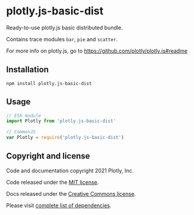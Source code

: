# plotly.js-basic-dist

Ready-to-use plotly.js basic distributed bundle.

Contains trace modules `bar`, `pie` and `scatter`.

For more info on plotly.js, go to https://github.com/plotly/plotly.js#readme

## Installation

```
npm install plotly.js-basic-dist
```
## Usage

```js
// ES6 module
import Plotly from 'plotly.js-basic-dist'

// CommonJS
var Plotly = require('plotly.js-basic-dist')
```

## Copyright and license

Code and documentation copyright 2021 Plotly, Inc.

Code released under the [MIT license](https://github.com/plotly/plotly.js/blob/master/LICENSE).

Docs released under the [Creative Commons license](https://github.com/plotly/documentation/blob/source/LICENSE).

Please visit [complete list of dependencies](https://www.npmjs.com/package/plotly.js/v/2.2.1?activeTab=dependencies).